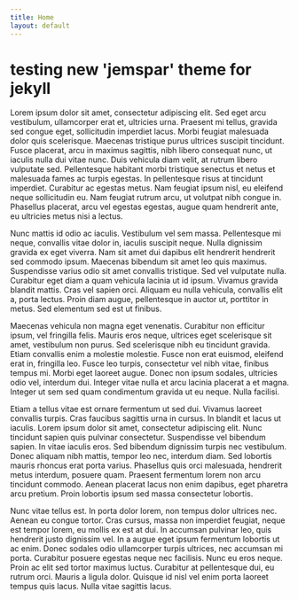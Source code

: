 ```yaml
---
title: Home
layout: default
---
```


# testing new 'jemspar' theme for jekyll



Lorem ipsum dolor sit amet, consectetur adipiscing elit. Sed eget arcu vestibulum, ullamcorper erat et, ultricies urna. Praesent mi tellus, gravida sed congue eget, sollicitudin imperdiet lacus. Morbi feugiat malesuada dolor quis scelerisque. Maecenas tristique purus ultrices suscipit tincidunt. Fusce placerat, arcu in maximus sagittis, nibh libero consequat nunc, ut iaculis nulla dui vitae nunc. Duis vehicula diam velit, at rutrum libero vulputate sed. Pellentesque habitant morbi tristique senectus et netus et malesuada fames ac turpis egestas. In pellentesque risus at tincidunt imperdiet. Curabitur ac egestas metus. Nam feugiat ipsum nisl, eu eleifend neque sollicitudin eu. Nam feugiat rutrum arcu, ut volutpat nibh congue in. Phasellus placerat, arcu vel egestas egestas, augue quam hendrerit ante, eu ultricies metus nisi a lectus.

Nunc mattis id odio ac iaculis. Vestibulum vel sem massa. Pellentesque mi neque, convallis vitae dolor in, iaculis suscipit neque. Nulla dignissim gravida ex eget viverra. Nam sit amet dui dapibus elit hendrerit hendrerit sed commodo ipsum. Maecenas bibendum sit amet leo quis maximus. Suspendisse varius odio sit amet convallis tristique. Sed vel vulputate nulla. Curabitur eget diam a quam vehicula lacinia ut id ipsum. Vivamus gravida blandit mattis. Cras vel sapien orci. Aliquam eu nulla vehicula, convallis elit a, porta lectus. Proin diam augue, pellentesque in auctor ut, porttitor in metus. Sed elementum sed est ut finibus.

Maecenas vehicula non magna eget venenatis. Curabitur non efficitur ipsum, vel fringilla felis. Mauris eros neque, ultrices eget scelerisque sit amet, vestibulum non purus. Sed scelerisque nibh eu tincidunt gravida. Etiam convallis enim a molestie molestie. Fusce non erat euismod, eleifend erat in, fringilla leo. Fusce leo turpis, consectetur vel nibh vitae, finibus tempus mi. Morbi eget laoreet augue. Donec non ipsum sodales, ultricies odio vel, interdum dui. Integer vitae nulla et arcu lacinia placerat a et magna. Integer ut sem sed quam condimentum gravida ut eu neque. Nulla facilisi.

Etiam a tellus vitae est ornare fermentum ut sed dui. Vivamus laoreet convallis turpis. Cras faucibus sagittis urna in cursus. In blandit et lacus ut iaculis. Lorem ipsum dolor sit amet, consectetur adipiscing elit. Nunc tincidunt sapien quis pulvinar consectetur. Suspendisse vel bibendum sapien. In vitae iaculis eros. Sed bibendum dignissim turpis nec vestibulum. Donec aliquam nibh mattis, tempor leo nec, interdum diam. Sed lobortis mauris rhoncus erat porta varius. Phasellus quis orci malesuada, hendrerit metus interdum, posuere quam. Praesent fermentum lorem non arcu tincidunt commodo. Aenean placerat lacus non enim dapibus, eget pharetra arcu pretium. Proin lobortis ipsum sed massa consectetur lobortis.

Nunc vitae tellus est. In porta dolor lorem, non tempus dolor ultrices nec. Aenean eu congue tortor. Cras cursus, massa non imperdiet feugiat, neque est tempor lorem, eu mollis ex est at dui. In accumsan pulvinar leo, quis hendrerit justo dignissim vel. In a augue eget ipsum fermentum lobortis ut ac enim. Donec sodales odio ullamcorper turpis ultrices, nec accumsan mi porta. Curabitur posuere egestas neque nec facilisis. Nunc eu eros neque. Proin ac elit sed tortor maximus luctus. Curabitur at pellentesque dui, eu rutrum orci. Mauris a ligula dolor. Quisque id nisl vel enim porta laoreet tempus quis lacus. Nulla vitae sagittis lacus. 

